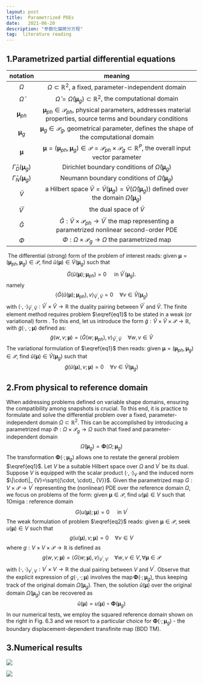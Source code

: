 ```yaml
---
layout: post
title:  Parametrized PDEs
date:   2021-06-20 
description: "参数化偏微分方程"
tag:  literature reading
---
```



## 1.Parametrized partial differential equations

|                         notation                          |                           meaning                            |
| :-------------------------------------------------------: | :----------------------------------------------------------: |
|                         $\Omega$                          | $\Omega \subset \mathbb{R}^{2}$, a fixed, parameter-independent domain |
|                   $\widetilde{\Omega}$                    | $\widetilde{\Omega}=\widetilde{\Omega}\left(\boldsymbol{\mu}_ {g}\right) \subset \mathbb{R}^{2}$, the computational domain |
|                 $\boldsymbol{\mu}_ {p h}$                  | $\boldsymbol{\mu}_ {p h} \in \mathscr{P}_ {p h}$, physical parameters, addresses material properties, source terms and boundary conditions |
|                  $\boldsymbol{\mu}_ {g}$                   | $\boldsymbol{\mu}_ {g} \in \mathscr{P}_ {g}$, geometrical parameter, defines the shape of the computational domain |
|                    $\boldsymbol{\mu}$                     | $\boldsymbol{\mu}=\left(\boldsymbol{\mu}_ {p h}, \boldsymbol{\mu}_ {g}\right) \in \mathscr{P}=\mathscr{P}_ {p h} \times \mathscr{P}_ {g} \subset \mathbb{R}^{P}$, the overall input vector parameter |
| $\widetilde{\Gamma}_ {D}\left(\boldsymbol{\mu}_ {g}\right)$ | Dirichlet boundary conditions of $\widetilde{\Omega}\left(\boldsymbol{\mu}_ {g}\right)$ |
| $\widetilde{\Gamma}_ {N}\left(\boldsymbol{\mu}_ {g}\right)$ | Neumann boundary conditions of $\widetilde{\Omega}\left(\boldsymbol{\mu}_ {g}\right)$ |
|                      $\widetilde{V}$                      | a Hilbert space $\widetilde{V}=\widetilde{V}\left(\boldsymbol{\mu}_ {g}\right)=\widetilde{V}\left(\widetilde{\Omega}\left(\boldsymbol{\mu}_ {g}\right)\right)$ defined over the domain $\widetilde{\Omega}\left(\boldsymbol{\mu}_ {g}\right)$ |
|                 $\widetilde{V}^{\prime}$                  |                the dual space of $\tilde{V}$                 |
|                      $\widetilde{G}$                      | $\widetilde{G}: \widetilde{V} \times \mathscr{P}_ {p h} \rightarrow \widetilde{V}^{\prime}$ the map representing a parametrized nonlinear second-order PDE |
|                          $\Phi$                           | $\Phi: \Omega \times \mathscr{P}_ {g} \rightarrow \Omega$ the parametrized map |

​    The differential (strong) form of the problem of interest reads: given $\boldsymbol{\mu}=\left(\boldsymbol{\mu}_ {p h}, \boldsymbol{\mu}_ {g}\right) \in \mathscr{P}$, find $\widetilde{u}(\boldsymbol{\mu}) \in \widetilde{V}\left(\boldsymbol{\mu}_ {g}\right)$ such that
$$
\widetilde{G}\left(\widetilde{u}(\boldsymbol{\mu}) ; \boldsymbol{\mu}_ {p h}\right)=0 \quad \text { in } \tilde{V}^{\prime}\left(\boldsymbol{\mu}_ {g}\right). \tag{1} \label{eq1}
$$
namely
$$
\left\langle\widetilde{G}\left(\widetilde{u}(\boldsymbol{\mu}) ; \boldsymbol{\mu}_ {p h}\right), v\right\rangle_ {\tilde{V}^{\prime}, \tilde{V}}=0 \quad \forall v \in \widetilde{V}\left(\boldsymbol{\mu}_ {g}\right)
$$
with $\langle\cdot, \cdot\rangle_ {\tilde{V}^{\prime}, \tilde{V}}: \widetilde{V}^{\prime} \times \widetilde{V} \rightarrow \mathbb{R}$ the duality pairing between $\widetilde{V}^{\prime}$ and $\tilde{V}$.
The finite element method requires problem $\eqref{eq1}$ to be stated in a weak (or variational) form . To this end, let us introduce the form $\widetilde{g}: \widetilde{V} \times \widetilde{V} \times \mathscr{P} \rightarrow \mathbb{R}$, with $\widetilde{g}(\cdot, \cdot ; \boldsymbol{\mu})$ defined as:
$$
\widetilde{g}(w, v ; \boldsymbol{\mu})=\left\langle\widetilde{G}\left(w ; \boldsymbol{\mu}_ {p h}\right), v\right\rangle_ {\tilde{V}^{\prime}, \tilde{V}} \quad \forall w, v \in \widetilde{V}
$$
The variational formulation of  $\eqref{eq1}$ then reads: given $\boldsymbol{\mu}=\left(\boldsymbol{\mu}_ {p h}, \boldsymbol{\mu}_ {g}\right) \in \mathscr{P}$, find $\widetilde{u}(\boldsymbol{\mu}) \in \widetilde{V}\left(\boldsymbol{\mu}_ {g}\right)$ such that
$$
\widetilde{g}(\widetilde{u}(\boldsymbol{\mu}), v ; \boldsymbol{\mu})=0 \quad \forall v \in \widetilde{V}\left(\boldsymbol{\mu}_ {g}\right)
$$

## 2.From physical to reference domain

When addressing problems defined on variable shape domains, ensuring the compatibility among snapshots is crucial. To this end, it is practice to formulate and solve the differential problem over a fixed, parameter-independent domain $\Omega \subset \mathbb{R}^{2}$. This can be accomplished by introducing a parametrized map $\Phi: \Omega \times \mathscr{P}_ {g} \rightarrow \Omega$ such that  fixed and parameter-independent domain
$$
\widetilde{\Omega}\left(\boldsymbol{\mu}_ {g}\right)=\mathbf{\Phi}\left(\Omega ; \boldsymbol{\mu}_ {g}\right)
$$
The transformation $\mathbf{\Phi}\left(\cdot ; \boldsymbol{\mu}_ {g}\right)$ allows one to restate the general problem $\eqref{eq1}$. Let $V$ be a suitable Hilbert space over $\Omega$ and $V^{\prime}$ be its dual. Suppose $V$ is equipped with the scalar product $(\cdot, \cdot)_ {V}$ and the induced norm $\|\cdot\|_ {V}=\sqrt{(\cdot, \cdot)_ {V}}$. Given the parametrized map $G: V \times \mathscr{P} \rightarrow V^{\prime}$ representing the (nonlinear) PDE over the reference domain $\Omega$, we focus on problems of the form: given $\boldsymbol{\mu} \in \mathscr{P}$, find $u(\boldsymbol{\mu}) \in V$ such that 1Omiga : reference domain
$$
G(u(\boldsymbol{\mu}) ; \boldsymbol{\mu})=0 \quad \text { in } V^{\prime} \tag{2} \label{eq2}
$$
The weak formulation of problem $\eqref{eq2}$ reads: given $\boldsymbol{\mu} \in \mathscr{P}$, seek $u(\boldsymbol{\mu}) \in V$ such that
$$
g(u(\boldsymbol{\mu}), v ; \boldsymbol{\mu})=0 \quad \forall v \in V
$$
where $g: V \times V \times \mathscr{P} \rightarrow \mathbb{R}$ is defined as
$$
g(w, v ; \boldsymbol{\mu})=\langle G(w ; \boldsymbol{\mu}), v\rangle_ {V^{\prime}, V} \quad \forall w, v \in V, \forall \boldsymbol{\mu} \in \mathscr{P}
$$
with $\langle\cdot, \cdot\rangle_ {V^{\prime}, V}: V^{\prime} \times V \rightarrow \mathbb{R}$ the dual pairing between $V$ and $V^{\prime}$. Observe that the explicit expression of $g(\cdot, \cdot ; \boldsymbol{\mu})$ involves the $\operatorname{map} \mathbf{\Phi}\left(\cdot ; \boldsymbol{\mu}_ {g}\right)$, thus keeping track of the original domain $\widetilde{\Omega}\left(\boldsymbol{\mu}_ {g}\right)$. Then, the solution $\widetilde{u}(\boldsymbol{\mu})$ over the original domain $\widetilde{\Omega}\left(\boldsymbol{\mu}_ {g}\right)$ can
be recovered as
$$
\tilde{u}(\boldsymbol{\mu})=u(\boldsymbol{\mu}) \circ \boldsymbol{\Phi}\left(\boldsymbol{\mu}_ {g}\right)
$$
In our numerical tests, we employ the squared reference domain shown on the right in Fig. $6.3$ and we resort to a particular choice for $\mathbf{\Phi}\left(\cdot ; \boldsymbol{\mu}_ {g}\right)$ - the boundary displacement-dependent transfinite map (BDD TM).

## 3.Numerical results

![](https://leopardpan.github.io/images/readme/img1.png)

![](http://suifeng2020.github.io/images/posts/Parametrized_PDE/2.png)


